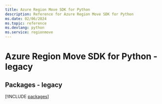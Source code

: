 ```yaml
---
title: Azure Region Move SDK for Python
description: Reference for Azure Region Move SDK for Python
ms.date: 02/06/2024
ms.topic: reference
ms.devlang: python
ms.service: regionmove
---
```

# Azure Region Move SDK for Python - legacy
## Packages - legacy
[!INCLUDE [packages](region-move-index.md)]